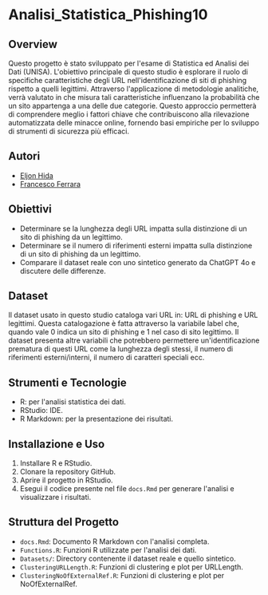 # Analisi_Statistica_Phishing10

## Overview
Questo progetto è stato sviluppato per l'esame di Statistica ed Analisi dei Dati (UNISA). L'obiettivo principale di questo studio è esplorare il ruolo di specifiche caratteristiche degli URL nell'identificazione di siti di phishing rispetto a quelli legittimi. Attraverso l'applicazione di metodologie analitiche, verrà valutato in che misura tali caratteristiche influenzano la probabilità che un sito appartenga a una delle due categorie. Questo approccio permetterà di comprendere meglio i fattori chiave che contribuiscono alla rilevazione automatizzata delle minacce online, fornendo basi empiriche per lo sviluppo di strumenti di sicurezza più efficaci.

## Autori



* [Eljon Hida](https://github.com/Eljon99)
* [Francesco Ferrara](https://github.com/Rokuoganz)

## Obiettivi
- Determinare se la lunghezza degli URL impatta sulla distinzione di un sito di phishing da un legittimo.
- Determinare se il numero di riferimenti esterni impatta sulla distinzione di un sito di phishing da un legittimo.
- Comparare il dataset reale con uno sintetico generato da ChatGPT 4o e discutere delle differenze.

## Dataset
Il dataset usato in questo studio cataloga vari URL in: URL di phishing e URL legittimi. Questa catalogazione è fatta attraverso la variabile label che, quando vale 0 indica un sito di phishing e 1 nel caso di sito legittimo. Il dataset presenta altre variabili che potrebbero permettere un'identificazione prematura di questi URL come la lunghezza degli stessi, il numero di riferimenti esterni/interni, il numero di caratteri speciali ecc.

## Strumenti e Tecnologie
- R: per l'analisi statistica dei dati.
- RStudio: IDE.
- R Markdown: per la presentazione dei risultati.

## Installazione e Uso
1. Installare R e RStudio.
2. Clonare la repository GitHub.
3. Aprire il progetto in RStudio.
4. Esegui il codice presente nel file `docs.Rmd` per generare l'analisi e visualizzare i risultati.

## Struttura del Progetto
- `docs.Rmd`: Documento R Markdown con l'analisi completa.
- `Functions.R`: Funzioni R utilizzate per l'analisi dei dati.
- `Datasets/`: Directory contenente il dataset reale e quello sintetico.
- `ClusteringURLLength.R`: Funzioni di clustering e plot per URLLength.
- `ClusteringNoOfExternalRef.R`: Funzioni di clustering e plot per NoOfExternalRef.  
